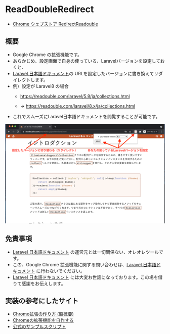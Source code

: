 # ReadDoubleRedirect
* [Chrome ウェブストア RedirectReadouble](https://chrome.google.com/webstore/detail/redirectreadouble/dhjhhbpfjibmbanhflnpcmmlnjjdpopn?hl=ja&authuser=0)

## 概要

* Google Chrome の拡張機能です。
* あらかじめ、設定画面で自身の使っている、Laravelバージョンを設定しておくと、
* [Laravel 日本語ドキュメント](https://readouble.com/)の URLを設定したバージョンに書き換えてリダイレクトします。
* 例）設定が Laravel8 の場合
  - https://readouble.com/laravel/5.8/ja/collections.html

  - → https://readouble.com/laravel/8.x/ja/collections.html
* これでスムーズにLaravel日本語ドキュメントを閲覧することが可能です。

<img src="./readme_content/screenshot.png">

## 免責事項
* [Laravel 日本語ドキュメント](https://readouble.com/) の運営元とは一切関係ない、オレオレツールです。
* この、Google Chrome 拡張機能に関する問い合わせは、[Laravel 日本語ドキュメント](https://readouble.com/) に行わないでください。
* [Laravel 日本語ドキュメント](https://readouble.com/) には大変お世話になっております。この場を借りて感謝をお伝えします。


## 実装の参考にしたサイト

- [Chrome拡張の作り方 (超概要)](https://qiita.com/RyBB/items/32b2a7b879f21b3edefc)
- [Chromeの拡張機能を自作する](https://toranoana-lab.hatenablog.com/entry/2020/04/23/174421)
- [公式のサンプルスクリプト](https://github.com/GoogleChrome/chrome-extensions-samples)
